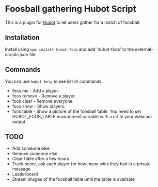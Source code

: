 # Foosball gathering Hubot Script

This is a plugin for [Hubot](http://hubot.github.com/) to let users gather for a match of foosball.

## Installation

Install using ```npm install hubot-foos``` and add 'hubot-foos' to the external-scripts.json file.

## Commands

You can use ```hubot help``` to see list of commands.

 - foos me - Add a player.
 - foos remove - Remove a player.
 - foos clear - Remove everyone.
 - foos show - Show players.
 - foos table - Show a picture of the foosball table. You need to set HUBOT_FOOS_TABLE environment variable with a url to your webcam output.
 
 ## TODO
 
  - Add someone else
  - Remove someone else
  - Clear table after a few hours
  - Track score, ask each player for how many wins they had in a private message
  - Leaderboard
  - Stream images of the foosball table until the table is available

